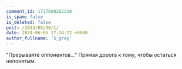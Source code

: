 ```yaml
---
comment_id: 1717608262210
is_spam: false
is_deleted: false
post: /2014/05/30/1/
date: 2024-06-05 17:24:22 +0000
author_fullname: 'S_gray'
---
```


"Прерывайте оппонентов..." Прямая дорога к тому, чтобы остаться непонятым.
